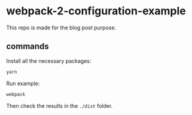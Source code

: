 # webpack-2-configuration-example
This repo is made for the blog post purpose.

## commands

Install all the necessary packages:

```zsh
yarn
```

Run example:

```zsh
webpack
```

Then check the results in the `./dist` folder.
